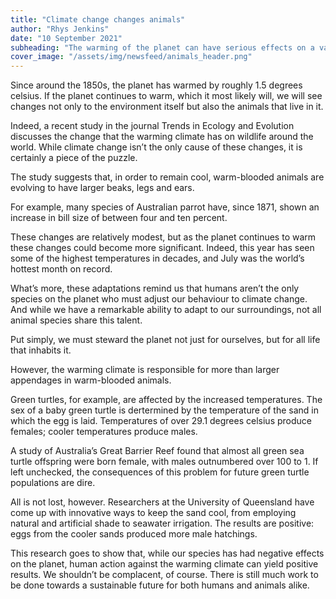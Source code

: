 ```yaml
---
title: "Climate change changes animals"
author: "Rhys Jenkins"
date: "10 September 2021"
subheading: "The warming of the planet can have serious effects on a variety of ecosystems. Which animals are affected and is there anything to be done?"
cover_image: "/assets/img/newsfeed/animals_header.png"  
---
```


Since around the 1850s, the planet has warmed by roughly 1.5 degrees celsius. If the planet continues to warm, which it most likely will, we will see changes not only to the environment itself but also the animals that live in it. 

Indeed, a recent study in the journal Trends in Ecology and Evolution discusses the change that the warming climate has on wildlife around the world. While climate change isn’t the only cause of these changes, it is certainly a piece of the puzzle.

The study suggests that, in order to remain cool, warm-blooded animals are evolving to have larger beaks, legs and ears.

For example, many species of Australian parrot have, since 1871, shown an increase in bill size of between four and ten percent.

These changes are relatively modest, but as the planet continues to warm these changes could become more significant. Indeed, this year has seen some of the highest temperatures in decades, and July was the world’s hottest month on record. 

What’s more, these adaptations remind us that humans aren’t the only species on the planet who must adjust our behaviour to climate change. And while we have a remarkable ability to adapt to our surroundings, not all animal species share this talent. 

Put simply, we must steward the planet not just for ourselves, but for all life that inhabits it.

However, the warming climate is responsible for more than larger appendages in warm-blooded animals. 

Green turtles, for example, are affected by the increased temperatures. The sex of a baby green turtle is dertermined by the temperature of the sand in which the egg is laid. Temperatures of over 29.1 degrees celsius produce females; cooler temperatures produce males.

A study of Australia’s Great Barrier Reef found that almost all green sea turtle offspring were born female, with males outnumbered over 100 to 1. If left unchecked, the consequences of this problem for future green turtle populations are dire.

All is not lost, however. Researchers at the University of Queensland have come up with innovative ways to keep the sand cool, from employing natural and artificial shade to seawater irrigation. The results are positive: eggs from the cooler sands produced more male hatchings. 

This research goes to show that, while our species has had negative effects on the planet, human action against the warming climate can yield positive results. We shouldn’t be complacent, of course. There is still much work to be done towards a sustainable future for both humans and animals alike. 